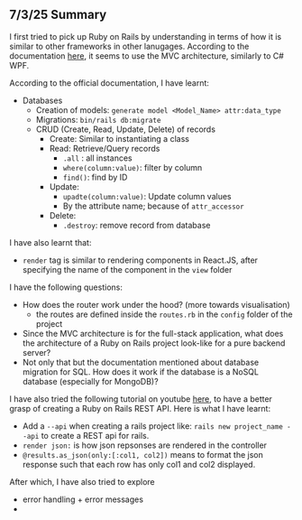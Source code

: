 ## 7/3/25 Summary
I first tried to pick up Ruby on Rails by understanding in terms of how it is similar to other frameworks in other lanugages. According to the documentation <a href="https://guides.rubyonrails.org/getting_started.html">here</a>, it seems to use the MVC architecture, similarly to C# WPF.

According to the official documentation, I have learnt:
- Databases
    - Creation of models: ```generate model <Model_Name> attr:data_type```
    - Migrations: ```bin/rails db:migrate```
    - CRUD (Create, Read, Update, Delete) of records
        - Create: Similar to instantiating a class
        - Read: Retrieve/Query records
            - ```.all``` : all instances
            - ```where(column:value)```: filter by column
            - ```find()```: find by ID
        - Update:
            - ```upadte(column:value)```: Update column values
            - By the attribute name; because of ```attr_accessor```
        - Delete:
            - ```.destroy```: remove record from database

I have also learnt that:
- ```render``` tag is similar to rendering components in React.JS, after specifying the name of the component in the ```view``` folder


I have the following questions:
- How does the router work under the hood? (more towards visualisation)
    - the routes are defined inside the ```routes.rb``` in the ```config``` folder of the project
- Since the MVC architecture is for the full-stack application, what does the architecture of a Ruby on Rails project look-like for a pure backend server?
- Not only that but the documentation mentioned about database migration for SQL. How does it work if the database is a NoSQL database (especially for MongoDB)?


I have also tried the following tutorial on youtube <a href ="https://www.youtube.com/watch?v=aigDyaxGsRo&t=46s">here</a>, to have a better grasp of creating a Ruby on Rails REST API. Here is what I have learnt:
- Add a ```--api``` when creating a rails project like: ```rails new project_name --api``` to create a REST api for rails.
- ```render json:``` is how json repsonses are rendered in the controller
- ```@results.as_json(only:[:col1, col2])``` means to format the json response such that each row has only col1 and col2 displayed.

After which, I have also tried to explore
- error handling + error messages
- 